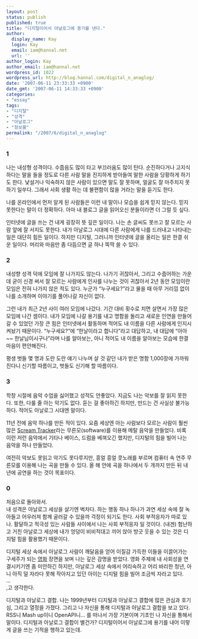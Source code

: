 ```yaml
---
layout: post
status: publish
published: true
title: "디지털이어서 아날로그에 용기를 낸다."
author:
  display_name: Kay
  login: Kay
  email: iam@hannal.net
  url: ''
author_login: Kay
author_email: iam@hannal.net
wordpress_id: 1022
wordpress_url: http://blog.hannal.com/digital_n_anaglog/
date: '2007-06-11 23:33:33 +0900'
date_gmt: '2007-06-11 14:33:33 +0900'
categories:
- "essay"
tags:
- "디지털"
- "성격"
- "아날로그"
- "정보물"
permalink: "/2007/6/digital_n_anaglog"
---
```

<h3>1</h3>
<p>나는 내성형 성격이다. 수줍음도 많이 타고 부끄러움도 많이 탄다. 순진하다거나 고지식하다는 말을 들을 정도로 다른 사람 말을 진지하게 받아들여 말한 사람을 당황하게 하기도 한다. 낯설거나 익숙하지 않은 사람이 있으면 말도 잘 못하며, 얼굴도 잘 마주치지 못하기 일쑤다. 그래서 사회 생활 하는 데 불편함이 많을 거라는 말을 듣기도 한다.</p>
<p>나를 온라인에서 먼저 알게 된 사람들은 이런 내 말이나 모습을 쉽게 믿지 않는다. 믿지 못한다는 말이 더 정확하다. 아마 내 블로그 글을 읽어오신 분들이라면 더 그럴 듯 싶다.</p>
<p>인터넷에 글을 쓰는 건 내게 굉장히 뜻 깊은 일이다. 나는 손 글씨도 못쓰고 잘 모르는 사람 앞에 잘 서지도 못한다. 내가 아날로그 시대에 다른 사람에게 나를 드러내고 나타내는 일은 대단히 힘든 일이다. 하지만 디지털, 그러니까 인터넷에 글을 올리는 일은 한결 쉬운 일이다. 머리와 마음만 좀 다듬으면 글 하나 뚝딱 쓸 수 있다.</p>
<h3>2</h3>
<p>내성향 성격 덕에 모임에 잘 나가지도 않는다. 나가기 귀찮아서, 그리고 수줍어하는 가운데 굳이 신경 써서 잘 모르는 사람에게 인사를 나누는 것이 귀찮아서 2년 동안 모임이란 모임은 전혀 나가지 않은 적도 있다. 누군가 “누구세요?”라고 물을 때 아무 거리낌 없이 나를 소개하며 이야기를 풀어나갈 자신이 없다.</p>
<p>그런 내가 최근 2년 사이 여러 모임에 나갔다. 기간 대비 횟수로 치면 살면서 가장 많은 모임에 나간 셈이다. 내가 모임에 나갈 용기를 내고 명함을 돌리고 새로운 인연을 만들어 갈 수 있었던 가장 큰 힘은 인터넷에서 활동하며 적어도 내 이름을 다른 사람에게 인지시켜놨기 때문이다. “누구세요?”에 “한날이라고 합니다”라고 대답하고, 내 대답에 “아아~~ 한날님이시구나”라며 나를 알아보는, 아니 적어도 내 이름을 알아보는 모습에 한결 마음이 편안해진다.</p>
<p>평생 벗들 몇 명과 도란 도란 얘기 나누며 살 것 같던 내가 받은 명함 1,000장에 가까워진다니 신기할 따름이고, 벗들도 신기해 할 따름이다.</p>
<h3>3</h3>
<p>학창 시절에 음악 수업을 싫어했고 성적도 안좋았다. 지금도 나는 악보를 잘 읽지 못한다. 또한, 다룰 줄 아는 악기도 없다. 듣는 걸 좋아하긴 하지만, 만드는 건 사실상 불가능하다. 적어도 아날로그 시대엔 말이다.</p>
<p>11년 전에 음악 하나를 만든 적이 있다. 요즘 세상엔 아는 사람보다 모르는 사람이 훨씬 많은 <a href="http://en.wikipedia.org/wiki/ScreamTracker">Scream Tracker</a>라는 무른모(software)를 이용해 메탈 음악을 만들었다. 비록 이런 저런 음악에서 기타나 베이스, 드럼을 베껴오긴 했지만, 디지털의 힘을 빌어 나는 음악을 하나 만들었다.</p>
<p>여전히 악보도 못읽고 악기도 못다루지만, 흥얼 흥얼 콧노래를 부르며 컴퓨터 속 연주 무른모를 이용해 나는 곡을 만들 수 있다. 올 해 안에 곡을 하나에서 두 개까지 만든 뒤 내년에 공연을 하는 것이 목표이다.</p>
<h3>0</h3>
<p>처음으로 돌아와서.<br />
내 성격은 아날로그 세상을 살기엔 벅차다. 하는 행동 하나 하나가 과연 세상 속에 잘 녹아들고 어우러져 함께 굴러갈 수 있을까 걱정이 되기도 한다. 사회 부적응자가 따로 있나. 활달하고 적극성 있는 사람들 사이에서 나는 사회 부적응자 일 것이다. (내겐) 험난하고 거친 아날로그 세상에 내가 엉덩이 비비적대고 끼어 앉아 방긋 웃을 수 있는 것은 디지털 힘을 활용했기 때문이다.</p>
<p>디지털 세상 속에서 아날로그 사람이 깨달음을 얻어 이질감 가득한 이들을 이끌어가는 구세주가 되는 <a href="http://whatisthematrix.warnerbros.com/">영화</a> 장면을 보며 나는 깊은 감명을 받았다. 영화 주제에 내 사회성을 연결시키기엔 좀 미안하긴 하지만, 아날로그 세상 속에서 어리숙하고 어리 바리한 청년, 아니 아직 덜 자라다 못해 작아지고 있던 아이는 디지털 힘을 빌어 조금씩 자라고 있다.<br />
...<br />
,고 생각한다.</p>
<p>디지털과 아날로그 결합. 나는 1999년부터 디지털과 아날로그 결합에 많은 관심과 호기심, 그리고 열정을 가졌다. 그리고 나 자신을 통해 디지털과 아날로그 결합을 보고 있다. RSS니 Mash up이니 OpenAPI니... 를 떠나서 가장 기본이며 기초인 나 자신을 통해서 말이다. 디지털과 아날로그 결합이 별건가? 디지털이어서 아날로그에 용기를 내어 이렇게 글을 쓰는 기적을 행하고 있는데.</p>
